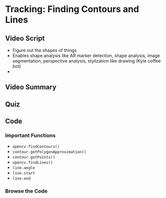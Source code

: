 # Tracking: Finding Contours and Lines

## Video Script

* Figure out the shapes of things
* Enables shape analysis like AR marker detection, shape analysis, image segmentation, perspective analysis, stylization like drawing (Kyle coffee bot)
* 

## Video Summary

## Quiz

## Code

### Important Functions

* <code>opencv.findContours()</code>
* <code>contour.getPolygonApproximation()</code>
* <code>contour.getPoints()</code>
* <code>opencv.findLines()</code></code>
* <code>line.angle</code>
* <code>line.start</code>
* <code>line.end</code>

### Browse the Code

